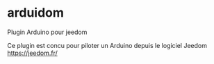 arduidom
========

Plugin Arduino pour jeedom

Ce plugin est concu pour piloter un Arduino depuis le logiciel Jeedom https://jeedom.fr/
